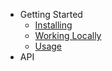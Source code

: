 - Getting Started
  - [Installing](/docs/Installing)
  - [Working Locally](/docs/WorkingLocally)
  - [Usage](/docs/Usage)
- API
